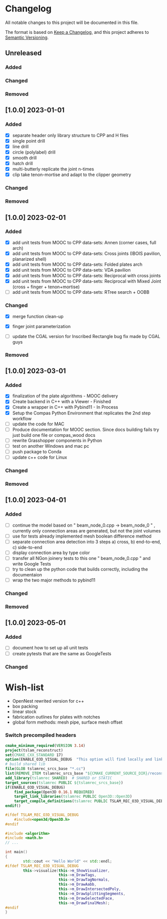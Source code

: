 # Changelog

All notable changes to this project will be documented in this file.

The format is based on [Keep a Changelog](https://keepachangelog.com/en/1.0.0/),
and this project adheres to [Semantic Versioning](https://semver.org/spec/v2.0.0.html).

## Unreleased

### Added

### Changed

### Removed


## [1.0.0] 2023-01-01

### Added

- [x] separate header only library structure to CPP and H files
- [x] single point drill
- [x] line drill
- [x] circle (polylabel) drill
- [x] smooth drill
- [x] hatch drill
- [x] multi-butterly replicate the joint n-times
- [x] clip take tenon-mortise and adapt to the clipper geometry

### Changed

### Removed


## [1.0.0] 2023-02-01

### Added

- [x] add unit tests from MOOC to CPP data-sets: Annen (corner cases, full arch)
- [x] add unit tests from MOOC to CPP data-sets: Cross joints (IBOIS pavilion, planarized shell)
- [x] add unit tests from MOOC to CPP data-sets: Folded plates arch
- [x] add unit tests from MOOC to CPP data-sets: VDA pavilion
- [x] add unit tests from MOOC to CPP data-sets: Reciprocal with cross joints
- [x] add unit tests from MOOC to CPP data-sets: Reciprocal with Mixed Joint (cross + finger + tenon+mortise)
- [ ] add unit tests from MOOC to CPP data-sets: RTree search + OOBB

### Changed

- [x] merge function clean-up
- [x] finger joint parameterization 
- [ ] update the CGAL version for Inscribed Rectangle bug fix made by CGAL guys


### Removed

## [1.0.0] 2023-03-01

### Added

- [x] finalization of the plate algorithms - MOOC delivery
- [x] Create backend in C++ with a Viewer - Finished
- [x] Create a wrapper in C++ with Pybind11 - In Process
- [x] Setup the Compas Python Environment that replicates the 2nd step workflow 
- [ ] update the code for MAC
- [ ] Produce documentation for MOOC section. Since docs building fails try just build one file or compas_wood docs
- [ ] rewrite Grasshopper components in Python
- [ ] test on another Windows and mac pc
- [ ] push package to Conda
- [ ] update c++ code for Linux

### Changed

### Removed

## [1.0.0] 2023-04-01

### Added

- [ ] continue the model based on " beam_node_0.cpp -> beam_node_0 " , currently only connection areas are generated, but not the joint volumes
- [ ] use for tests already implemented mesh boolean difference method
- [ ] separate connection area detection into 3 steps a) cross, b) end-to-end, c) side-to-end
- [ ] display connection area by type color
- [ ] transfer all NGon joinery tests to this one " beam_node_0.cpp " and write Google Tests
- [ ] try to clean up the python code that builds correctly, including the documentaion
- [ ] wrap the two major methods to pybind11

### Changed

### Removed

## [1.0.0] 2023-05-01

### Added

- [ ] document how to set up all unit tests
- [ ] create pytests that are the same as GoogleTests

### Changed


# Wish-list
* OpenNest rewrited version for c++
* box packing
* linear stock
* fabrication outlines for plates with notches
* global form methods: mesh pipe, surface mesh offset


### Switch precompiled headers

```cmake
cmake_minimum_required(VERSION 3.14)
project(tslam_reconstruct)
set(CMAKE_CXX_STANDARD 17)
option(ENABLE_O3D_VISUAL_DEBUG  "This option will find locally and link open3d to enable visual debugging"   OFF)
# build shared lib
file(GLOB tslamrec_srcs_base "*.cc")
list(REMOVE_ITEM tslamrec_srcs_base "${CMAKE_CURRENT_SOURCE_DIR}/reconstruct_debug.cc")
add_library(tslamrec SHARED)  # SHARED or STATIC
target_sources(tslamrec PUBLIC ${tslamrec_srcs_base})
if(ENABLE_O3D_VISUAL_DEBUG)
    find_package(Open3D 0.16.1 REQUIRED)
    target_link_libraries(tslamrec PUBLIC Open3D::Open3D)
    target_compile_definitions(tslamrec PUBLIC TSLAM_REC_O3D_VISUAL_DEBUG=0)
endif()
```

```cpp
#ifdef TSLAM_REC_O3D_VISUAL_DEBUG
    #include<open3d/Open3D.h>
#endif
​
#include <algorithm>
#include <math.h>
// ...
​
int main()
{
		std::cout << "Hello World" << std::endl;
#ifdef TSLAM_REC_O3D_VISUAL_DEBUG
        this->visualize(this->m_ShowVisualizer,
                        this->m_DrawTags,
                        this->m_DrawTagNormals,
                        this->m_DrawAabb,
                        this->m_DrawIntersectedPoly,
                        this->m_DrawSplittingSegments,
                        this->m_DrawSelectedFace,
                        this->m_DrawFinalMesh);
#endif
}
```

